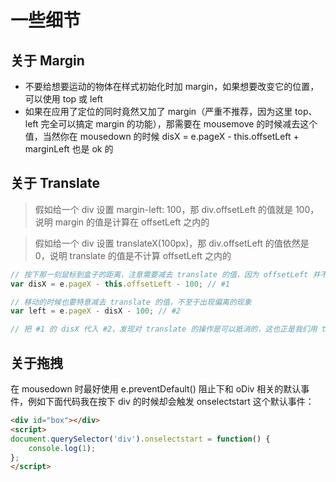 # 一些细节

## 关于 Margin

- 不要给想要运动的物体在样式初始化时加 margin，如果想要改变它的位置，可以使用 top 或 left
- 如果在应用了定位的同时竟然又加了 margin（严重不推荐，因为这里 top、left 完全可以搞定 margin 的功能），那需要在 mousemove 的时候减去这个值，当然你在 mousedown 的时候 disX = e.pageX - this.offsetLeft + marginLeft 也是 ok 的

## 关于 Translate

> 假如给一个 div 设置 margin-left: 100，那 div.offsetLeft 的值就是 100，说明 margin 的值是计算在 offsetLeft 之内的

> 假如给一个 div 设置 translateX(100px)，那 div.offsetLeft 的值依然是 0，说明 translate 的值是不计算 offsetLeft 之内的

```javascript
// 按下那一刻鼠标到盒子的距离，注意需要减去 translate 的值，因为 offsetLeft 并不包含 translate
var disX = e.pageX - this.offsetLeft - 100; // #1

// 移动的时候也要特意减去 translate 的值，不至于出现偏离的现象
var left = e.pageX - disX - 100; // #2

// 把 #1 的 disX 代入 #2，发现对 translate 的操作是可以抵消的，这也正是我们用 translate 进行初始化位置时，不用特意修改代码但效果依然符合预期的原因！
```

## 关于拖拽

在 mousedown 时最好使用 e.preventDefault() 阻止下和 oDiv 相关的默认事件，例如下面代码我在按下 div 的时候却会触发 onselectstart 这个默认事件：

```html
<div id="box"></div>
<script>
document.querySelector('div').onselectstart = function() {
    console.log(1);
};
</script>
```